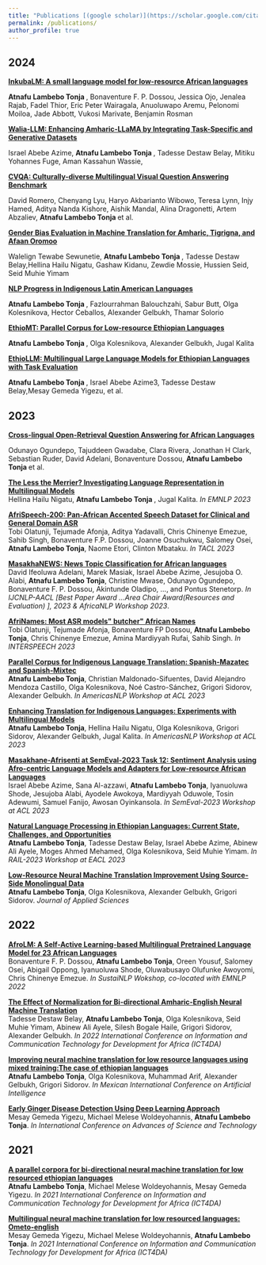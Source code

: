 ```yaml
---
title: "Publications [(google scholar)](https://scholar.google.com/citations?user=rubyApkAAAAJ&hl=en)"
permalink: /publications/
author_profile: true
---
```

2024
----

<b>[InkubaLM: A small language model for low-resource African languages](https://arxiv.org/abs/2408.17024) </b><br> 

<b>Atnafu Lambebo Tonja </b>, Bonaventure F. P. Dossou, Jessica Ojo, Jenalea Rajab, Fadel Thior, Eric Peter Wairagala, Anuoluwapo Aremu, Pelonomi Moiloa, Jade Abbott, Vukosi Marivate, Benjamin Rosman

<b>[Walia-LLM: Enhancing Amharic-LLaMA by Integrating Task-Specific and Generative Datasets](https://arxiv.org/abs/2402.08015) </b><br>

Israel Abebe Azime, <b>Atnafu Lambebo Tonja </b>, Tadesse Destaw Belay, Mitiku Yohannes Fuge, Aman Kassahun Wassie,

<b>[CVQA: Culturally-diverse Multilingual Visual Question Answering Benchmark](https://arxiv.org/abs/2406.05967) </b><br>

David Romero, Chenyang Lyu, Haryo Akbarianto Wibowo, Teresa Lynn, Injy Hamed,
Aditya Nanda Kishore, Aishik Mandal, Alina Dragonetti, Artem Abzaliev,
<b>Atnafu Lambebo Tonja </b> et al. 

<b>[Gender Bias Evaluation in Machine Translation for Amharic, Tigrigna, and Afaan Oromoo](https://aclanthology.org/2024.gitt-1.pdf#page=12) </b><br>

Walelign Tewabe Sewunetie, <b>Atnafu Lambebo Tonja </b>, Tadesse Destaw Belay,Hellina Hailu Nigatu, Gashaw Kidanu, Zewdie Mossie, Hussien Seid, Seid Muhie Yimam

<b>[NLP Progress in Indigenous Latin American Languages](https://aclanthology.org/2024.naacl-long.385/) </b><br>

<b>Atnafu Lambebo Tonja </b>, Fazlourrahman Balouchzahi, Sabur Butt, Olga Kolesnikova, Hector Ceballos, Alexander Gelbukh, Thamar Solorio

<b>[EthioMT: Parallel Corpus for Low-resource Ethiopian Languages](https://aclanthology.org/2024.rail-1.pdf#page=117) </b><br>

<b>Atnafu Lambebo Tonja </b>, Olga Kolesnikova, Alexander Gelbukh, Jugal Kalita

<b>[EthioLLM: Multilingual Large Language Models for Ethiopian Languages with Task Evaluation](https://aclanthology.org/2024.lrec-main.561/) </b><br>

<b> Atnafu Lambebo Tonja </b>, Israel Abebe Azime3, Tadesse Destaw Belay,Mesay Gemeda Yigezu, et al.

2023
----

<b>[Cross-lingual Open-Retrieval Question Answering for African Languages](https://arxiv.org/abs/2305.06897) </b> <br>

Odunayo Ogundepo, Tajuddeen Gwadabe, Clara Rivera, Jonathan H Clark, Sebastian Ruder, David Adelani, Bonaventure Dossou, <b>Atnafu Lambebo Tonja </b> et al. 

<b>[The Less the Merrier? Investigating Language Representation in Multilingual Models](https://arxiv.org/pdf/2310.13228.pdf) </b><br>
Hellina Hailu Nigatu, <b>Atnafu Lambebo Tonja </b>, Jugal Kalita. <i>In EMNLP 2023 </i>

<b>[AfriSpeech-200: Pan-African Accented Speech Dataset for Clinical and
General Domain ASR](https://arxiv.org/pdf/2310.00274)</b><br>
Tobi Olatunji, Tejumade Afonja, Aditya Yadavalli, Chris Chinenye Emezue, Sahib Singh, Bonaventure F.P. Dossou, Joanne Osuchukwu, Salomey Osei, <b>Atnafu Lambebo Tonja</b>, Naome Etori, Clinton Mbataku. <i>In TACL 2023</i>

<b>[MasakhaNEWS: News Topic Classification for African languages](https://arxiv.org/abs/2304.09972)</b> <br>
David Ifeoluwa Adelani, Marek Masiak, Israel Abebe Azime, Jesujoba O. Alabi, <b>Atnafu Lambebo Tonja</b>, Christine Mwase, Odunayo Ogundepo, Bonaventure F. P. Dossou, Akintunde Oladipo, ..., and Pontus Stenetorp. <i>In IJCNLP-AACL [Best Paper Award ...Area Chair Award(Resources and Evaluation) ], 2023 & AfricaNLP Workshop 2023</i>.

<b>[AfriNames: Most ASR models&#34; butcher&#34; African Names](https://arxiv.org/pdf/2306.00253)</b><br>
Tobi Olatunji, Tejumade Afonja, Bonaventure FP Dossou, <b>Atnafu Lambebo Tonja</b>, Chris Chinenye Emezue, Amina Mardiyyah Rufai, Sahib Singh. <i>In INTERSPEECH 2023</i>

<b>[Parallel Corpus for Indigenous Language Translation: Spanish-Mazatec and Spanish-Mixtec](https://aclanthology.org/2023.americasnlp-1.11)</b><br>
<b>Atnafu Lambebo Tonja</b>, Christian Maldonado-Sifuentes, David Alejandro Mendoza Castillo, Olga Kolesnikova, Noé Castro-Sánchez, Grigori Sidorov, Alexander Gelbukh. <i>In AmericasNLP Workshop at ACL 2023</i>

<b>[Enhancing Translation for Indigenous Languages: Experiments with Multilingual Models](https://aclanthology.org/2023.americasnlp-1.22)</b><br>
<b>Atnafu Lambebo Tonja</b>, Hellina Hailu Nigatu, Olga Kolesnikova, Grigori Sidorov, Alexander Gelbukh, Jugal Kalita. <i>In AmericasNLP Workshop at ACL 2023</i>

<b>[Masakhane-Afrisenti at SemEval-2023 Task 12: Sentiment Analysis using Afro-centric Language Models and Adapters for Low-resource African Languages](https://aclanthology.org/2023.semeval-1.182)</b><br>
Israel Abebe Azime, Sana Al-azzawi, <b>Atnafu Lambebo Tonja</b>, Iyanuoluwa Shode, Jesujoba Alabi, Ayodele Awokoya, Mardiyyah Oduwole, Tosin Adewumi, Samuel Fanijo, Awosan Oyinkansola. <i>In SemEval-2023 Workshop at ACL 2023</i>

<b>[Natural Language Processing in Ethiopian Languages: Current State, Challenges, and Opportunities](https://aclanthology.org/2023.rail-1.14)</b><br>
<b>Atnafu Lambebo Tonja</b>, Tadesse Destaw Belay, Israel Abebe Azime, Abinew Ali Ayele, Moges Ahmed Mehamed, Olga Kolesnikova, Seid Muhie Yimam. <i>In RAIL-2023 Workshop at EACL 2023</i>

<b>[Low-Resource Neural Machine Translation Improvement Using Source-Side Monolingual Data](https://aclanthology.org/2023.rail-1.14)</b><br>
<b>Atnafu Lambebo Tonja</b>, Olga Kolesnikova, Alexander Gelbukh, Grigori Sidorov. <i>Journal of Applied Sciences</i>

2022
----

<b>[AfroLM: A Self-Active Learning-based Multilingual Pretrained Language Model for 23 African Languages](https://arxiv.org/pdf/2211.03263.pdf)</b><br>
Bonaventure F. P. Dossou, <b>Atnafu Lambebo Tonja</b>, Oreen Yousuf, Salomey Osei, Abigail Oppong, Iyanuoluwa Shode, Oluwabusayo Olufunke Awoyomi, Chris Chinenye Emezue. <i> In SustaiNLP Wokshop, co-located with EMNLP 2022 </i>

<b>[The Effect of Normalization for Bi-directional Amharic-English Neural Machine Translation](https://arxiv.org/pdf/2210.15224.pdf)</b><br>
Tadesse Destaw Belay, <b>Atnafu Lambebo Tonja</b>, Olga Kolesnikova, Seid Muhie Yimam, Abinew Ali Ayele, Silesh Bogale Haile, Grigori Sidorov, Alexander Gelbukh. <i>In 2022 International Conference on Information and Communication Technology for Development for Africa (ICT4DA) </i>

<b>[Improving neural machine translation for low resource languages using mixed training:The case of ethiopian languages](https://link.springer.com/chapter/10.1007/978-3-031-19496-2_3)</b> <br>
<b>Atnafu Lambebo Tonja</b>, Olga Kolesnikova, Muhammad Arif, Alexander Gelbukh, Grigori Sidorov. <i> In Mexican International Conference on Artificial Intelligence </i>

<b>[Early Ginger Disease Detection Using Deep Learning Approach](https://link.springer.com/chapter/10.1007/978-3-030-93709-6_32)</b><br>
Mesay Gemeda Yigezu, Michael Melese Woldeyohannis, <b>Atnafu Lambebo Tonja</b>. <i> In International Conference on Advances of Science and Technology</i>

2021
----

<b>[A parallel corpora for bi-directional neural machine translation for low resourced ethiopian languages](https://ieeexplore.ieee.org/abstract/document/9672230)</b><br>
<b>Atnafu Lambebo Tonja</b>, Michael Melese Woldeyohannis, Mesay Gemeda Yigezu. <i> In 2021 International Conference on Information and Communication Technology for Development for Africa (ICT4DA)</i>

<b>[Multilingual neural machine translation for low resourced languages: Ometo-english](https://ieeexplore.ieee.org/abstract/document/9671270)</b><br>
Mesay Gemeda Yigezu, Michael Melese Woldeyohannis, <b>Atnafu Lambebo Tonja</b>.
<i> In 2021 International Conference on Information and Communication Technology for Development for Africa (ICT4DA) </i>
